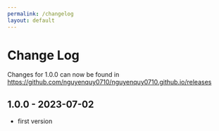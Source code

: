 ```yaml
---
permalink: /changelog
layout: default
---
```


# Change Log

Changes for 1.0.0 can now be found in https://github.com/nguyenquy0710/nguyenquy0710.github.io/releases

## 1.0.0 - 2023-07-02

- first version

